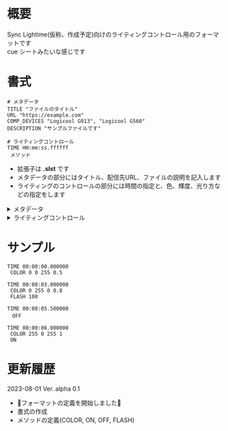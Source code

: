 # 概要
Sync Lightime(仮称、作成予定)向けのライティングコントロール用のフォーマットです  
cue シートみたいな感じです  

# 書式
```
# メタデータ
TITLE "ファイルのタイトル"
URL "https://example.com"
COMP_DEVICES "Logicool G913", "Logicool G560"
DESCRIPTION "サンプルファイルです"

# ライティングコントロール
TIME HH:mm:ss.ffffff
 メソッド
```
- 拡張子は **.slst** です
- メタデータの部分にはタイトル、配信先URL、ファイルの説明を記入します
- ライティングのコントロールの部分には時間の指定と、色、輝度、光り方などの指定をします

<details>
<summary>メタデータ</summary>
  
- TITLE "タイトル"
    - シートのタイトルです
- URL "https://example.com"  
    - 配信等の場合のURLです
- COMP_DEVICES "デバイス名_1", "デバイス名_2" ...  
    - 作者が確認済みのデバイス一覧
- DESCRIPTION "説明"  
    - ファイルの説明です
</details>

<details>
<summary>ライティングコントロール</summary>

- TIME HH:mm:ss.fffff
    - 時間をミリ秒まで指定します
    - この行の下にメソッドを記入します

#### メソッド
- COLOR red green blue alpha
  - ライトの色と輝度の設定
  - red, green, blueは0から255の整数で色を指定していします
  - alphaは0から1の少数で輝度を指定します
- ON
  - ライトを点灯させます
  - 色は最後に指定した色になります
- OFF
  - ライトを消灯させます
- FLASH interval
  - ライトを点滅させます
  - intervalはミリ秒で点滅の間隔を指定します

</details>

# サンプル
```
TIME 00:00:00.000000
 COLOR 0 0 255 0.5

TIME 00:00:03.000000
 COLOR 0 255 0 0.8
 FLASH 100

TIME 00:00:05.500000
　OFF

TIME 00:00:06.000000
 COLOR 255 0 255 1
 ON
```

# 更新履歴
2023-08-01 Ver. alpha 0.1
- 🎉フォーマットの定義を開始しました🎉
- 書式の作成
- メソッドの定義(COLOR, ON, OFF, FLASH)